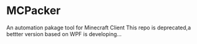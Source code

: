 # MCPacker
An automation pakage tool for Minecraft Client
This repo is deprecated,a bettter version based on WPF is developing...
